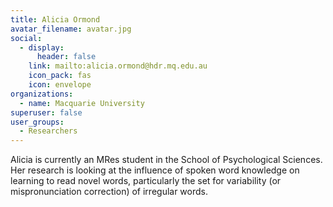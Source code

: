 ```yaml
---
title: Alicia Ormond
avatar_filename: avatar.jpg
social:
  - display:
      header: false
    link: mailto:alicia.ormond@hdr.mq.edu.au
    icon_pack: fas
    icon: envelope
organizations:
  - name: Macquarie University
superuser: false
user_groups:
  - Researchers
---
```

Alicia is currently an MRes student in the School of Psychological Sciences. Her research is looking at the influence of spoken word knowledge on learning to read novel words, particularly the set for variability (or mispronunciation correction) of irregular words.